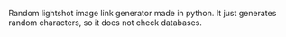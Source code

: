 Random lightshot image link generator made in python. It just generates random characters, so it does not check databases.
